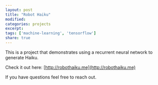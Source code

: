 ```yaml
---
layout: post
title: "Robot Haiku"
modified:
categories: projects
excerpt:
tags: ['machine-learning', 'tensorflow']
share: true
---
```

This is a project that demonstrates using a recurrent neural network to generate Haiku.

Check it out here: [http://robothaiku.me](http://robothaiku.me)

If you have questions feel free to reach out.
